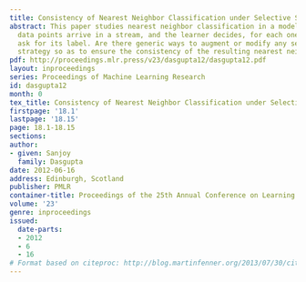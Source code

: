 ```yaml
---
title: Consistency of Nearest Neighbor Classification under Selective Sampling
abstract: This paper studies nearest neighbor classification in a model where unlabeled
  data points arrive in a stream, and the learner decides, for each one, whether to
  ask for its label. Are there generic ways to augment or modify any selective sampling
  strategy so as to ensure the consistency of the resulting nearest neighbor classifier?
pdf: http://proceedings.mlr.press/v23/dasgupta12/dasgupta12.pdf
layout: inproceedings
series: Proceedings of Machine Learning Research
id: dasgupta12
month: 0
tex_title: Consistency of Nearest Neighbor Classification under Selective Sampling
firstpage: '18.1'
lastpage: '18.15'
page: 18.1-18.15
sections: 
author:
- given: Sanjoy
  family: Dasgupta
date: 2012-06-16
address: Edinburgh, Scotland
publisher: PMLR
container-title: Proceedings of the 25th Annual Conference on Learning Theory
volume: '23'
genre: inproceedings
issued:
  date-parts:
  - 2012
  - 6
  - 16
# Format based on citeproc: http://blog.martinfenner.org/2013/07/30/citeproc-yaml-for-bibliographies/
---
```

